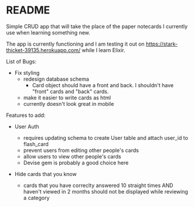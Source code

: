 # README

Simple CRUD app that will take the place of the paper notecards I currently use when learning something new.

The app is currently functioning and I am testing it out on https://stark-thicket-39135.herokuapp.com/ while I learn Elixir.

List of Bugs:

- Fix styling
  - redesign database schema
    - Card object should have a front and back. I shouldn't have "front" cards and "back" cards.
  - make it easier to write cards as html
  - currently doesn't look great in mobile

Features to add:

- User Auth
  - requires updating schema to create User table and attach user_id to flash_card
  - prevent users from editing other people's cards
  - allow users to view other people's cards
  - Devise gem is probably a good choice here
  
- Hide cards that you know
  - cards that you have correclty answered 10 straight times AND haven't viewed in 2 months should not be displayed while reviewing a category
